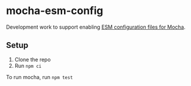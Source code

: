 # mocha-esm-config

Development work to support enabling [ESM configuration files for Mocha](https://github.com/mochajs/mocha/issues/5049).

## Setup

1. Clone the repo
1. Run `npm ci`

To run mocha, run `npm test`